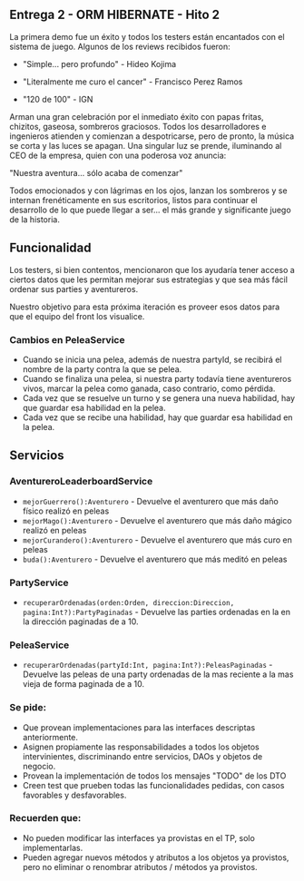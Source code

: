 ## Entrega 2 - ORM HIBERNATE - Hito 2

La primera demo fue un éxito y todos los testers están encantados con el sistema de juego. 
Algunos de los reviews recibidos fueron:

- "Simple... pero profundo" -  Hideo Kojima

- "Literalmente me curo el cancer" - Francisco Perez Ramos

- "120 de 100" - IGN

Arman una gran celebración por el inmediato éxito con papas fritas, chizitos, gaseosa, sombreros graciosos. 
Todos los desarrolladores e ingenieros atienden y comienzan a despotricarse, pero de pronto, la música se corta y las luces se apagan.
Una singular luz se prende, iluminando al CEO de la empresa, quien con una poderosa voz anuncia:

"Nuestra aventura... sólo acaba de comenzar"

Todos emocionados y con lágrimas en los ojos, lanzan los sombreros y se internan frenéticamente en sus escritorios, listos para continuar el desarrollo de lo que puede llegar a ser... el más grande y significante juego de la historia.


## Funcionalidad

Los testers, si bien contentos, mencionaron que los ayudaría tener acceso a ciertos datos que les permitan mejorar sus estrategias y que sea más fácil ordenar sus parties y aventureros.

Nuestro objetivo para esta próxima iteración es proveer esos datos para que el equipo del front los visualice.

### Cambios en PeleaService
- Cuando se inicia una pelea, además de nuestra partyId, se recibirá el nombre de la party contra la que se pelea.
- Cuando se finaliza una pelea, si nuestra party todavía tiene aventureros vivos, marcar la pelea como ganada, caso contrario, como pérdida.
- Cada vez que se resuelve un turno y se genera una nueva habilidad, hay que guardar esa habilidad en la pelea. 
- Cada vez que se recibe una habilidad, hay que guardar esa habilidad en la pelea. 


## Servicios

### AventureroLeaderboardService

- `mejorGuerrero():Aventurero` - Devuelve el aventurero que más daño físico realizó en peleas 
- `mejorMago():Aventurero` - Devuelve el aventurero que más daño mágico realizó en peleas
- `mejorCurandero():Aventurero` - Devuelve el aventurero que más curo en peleas 
- `buda():Aventurero` - Devuelve el aventurero que más meditó en peleas

### PartyService 

- `recuperarOrdenadas(orden:Orden, direccion:Direccion, pagina:Int?):PartyPaginadas` - Devuelve las parties ordenadas en la en la dirección paginadas de a 10. 


###  PeleaService

- `recuperarOrdenadas(partyId:Int, pagina:Int?):PeleasPaginadas` - Devuelve las peleas de una party ordenadas de la mas reciente a la mas vieja de forma paginada de a 10. 


### Se pide:

- Que provean implementaciones para las interfaces descriptas anteriormente.
- Asignen propiamente las responsabilidades a todos los objetos intervinientes, discriminando entre servicios, DAOs y objetos de negocio.
- Provean la implementación de todos los mensajes "TODO" de los DTO
- Creen test que prueben todas las funcionalidades pedidas, con casos favorables y desfavorables.

### Recuerden que:

- No pueden modificar las interfaces ya provistas en el TP, solo implementarlas.
- Pueden agregar nuevos métodos y atributos a los objetos ya provistos, pero no eliminar o renombrar atributos / métodos ya provistos.

